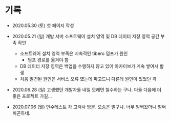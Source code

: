 # 기록
- 2020.05.30 (토) 첫 페이지 작성
- 2020.05.21 (일) 개발 서버 소프트웨어 설치 영역 및 DB 데이터 저장 영역 공간 부족 확인
  - 소프트웨어 설치 영역 부족은 지속적인 tibero 덤프가 원인
    - 덤프 경로를 옮겨야 함
  - DB 데이터 저장 영역은 백업을 수행하지 않고 있어 아카이브가 계속 쌓여서 발생
  - 처음 발견된 원인은 서비스 오류 였는데 파고드니 다른데 원인이 있었던 격

- 2020.06.28 (일) 고생했던 개발자들 내일 모레면 철수하는 구나. 다들 다음에 더 좋은 프로젝트 가길...
- 2020.07.06 (월) 인수테스트 차 고객사 방문. 오송은 멀구나. 너무 일찍왔더니 벌써 피곤하네.
